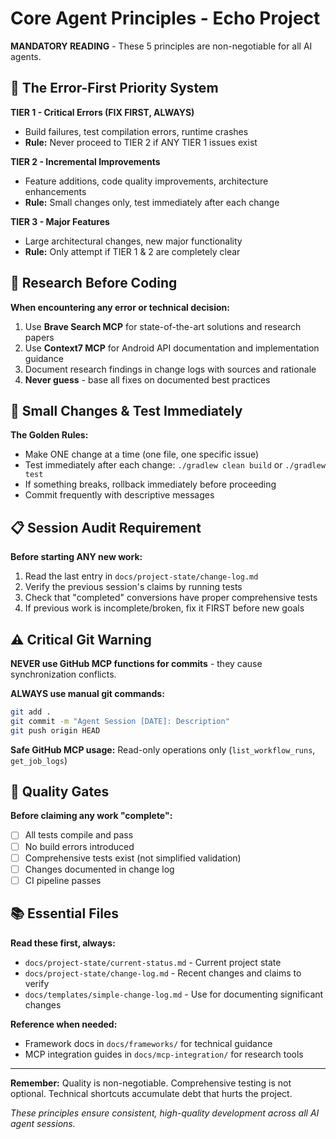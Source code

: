 # Core Agent Principles - Echo Project

**MANDATORY READING** - These 5 principles are non-negotiable for all AI agents.

## 🚨 The Error-First Priority System

**TIER 1 - Critical Errors (FIX FIRST, ALWAYS)**
- Build failures, test compilation errors, runtime crashes
- **Rule:** Never proceed to TIER 2 if ANY TIER 1 issues exist

**TIER 2 - Incremental Improvements**  
- Feature additions, code quality improvements, architecture enhancements
- **Rule:** Small changes only, test immediately after each change

**TIER 3 - Major Features**
- Large architectural changes, new major functionality
- **Rule:** Only attempt if TIER 1 & 2 are completely clear

## 🔬 Research Before Coding

**When encountering any error or technical decision:**
1. Use **Brave Search MCP** for state-of-the-art solutions and research papers
2. Use **Context7 MCP** for Android API documentation and implementation guidance  
3. Document research findings in change logs with sources and rationale
4. **Never guess** - base all fixes on documented best practices

## 🔧 Small Changes & Test Immediately

**The Golden Rules:**
- Make ONE change at a time (one file, one specific issue)
- Test immediately after each change: `./gradlew clean build` or `./gradlew test`
- If something breaks, rollback immediately before proceeding
- Commit frequently with descriptive messages

## 📋 Session Audit Requirement

**Before starting ANY new work:**
1. Read the last entry in `docs/project-state/change-log.md`
2. Verify the previous session's claims by running tests
3. Check that "completed" conversions have proper comprehensive tests
4. If previous work is incomplete/broken, fix it FIRST before new goals

## ⚠️ Critical Git Warning

**NEVER use GitHub MCP functions for commits** - they cause synchronization conflicts.

**ALWAYS use manual git commands:**
```bash
git add .
git commit -m "Agent Session [DATE]: Description"
git push origin HEAD
```

**Safe GitHub MCP usage:** Read-only operations only (`list_workflow_runs`, `get_job_logs`)

## 🎯 Quality Gates

**Before claiming any work "complete":**
- [ ] All tests compile and pass
- [ ] No build errors introduced  
- [ ] Comprehensive tests exist (not simplified validation)
- [ ] Changes documented in change log
- [ ] CI pipeline passes

## 📚 Essential Files

**Read these first, always:**
- `docs/project-state/current-status.md` - Current project state
- `docs/project-state/change-log.md` - Recent changes and claims to verify
- `docs/templates/simple-change-log.md` - Use for documenting significant changes

**Reference when needed:**
- Framework docs in `docs/frameworks/` for technical guidance
- MCP integration guides in `docs/mcp-integration/` for research tools

---

**Remember:** Quality is non-negotiable. Comprehensive testing is not optional. Technical shortcuts accumulate debt that hurts the project.

*These principles ensure consistent, high-quality development across all AI agent sessions.*
